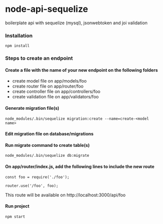 # node-api-sequelize

boilerplate api with sequelize (mysql), jsonwebtoken and joi validation

### Installation
    npm install

### Steps to create an endpoint

#### Create a file with the name of your new endpoint on the following folders

 - create model file on app/models/foo
 - create router file on app/router/foo
 - create controller file on app/controllers/foo
 - create validation file on app/validators/foo

#### Generate migration file(s)
 
``` 
node_modules/.bin/sequelize migration:create --name=create-<model name>
```

#### Edit migration file on database/migrations

#### Run migrate command to create table(s)

```
node_modules/.bin/sequelize db:migrate
```

#### On app/router/index.js, add the following lines to include the new route

```
const foo = require('./foo');

router.use('/foo', foo);
```

This route will be available on http://localhost:3000/api/foo

#### Run project
```
npm start
```